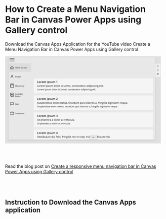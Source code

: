# How to Create a Menu Navigation Bar in Canvas Power Apps using Gallery control

Download the Canvas Apps Application for the YouTube video Create a Menu Navigation Bar in Canvas Power Apps using Gallery control

![](/menu%20bar.png)

<br>
<br>

Read the blog post on [Create a responsive menu navigation bar in Canvas Power Apps using Gallery control](https://techcommunity.microsoft.com/t5/educator-developer-blog/create-a-responsive-menu-navigation-bar-in-canvas-power-apps/ba-p/3796871)

<br> 
<br>

## Instruction to Download the Canvas Apps application 
